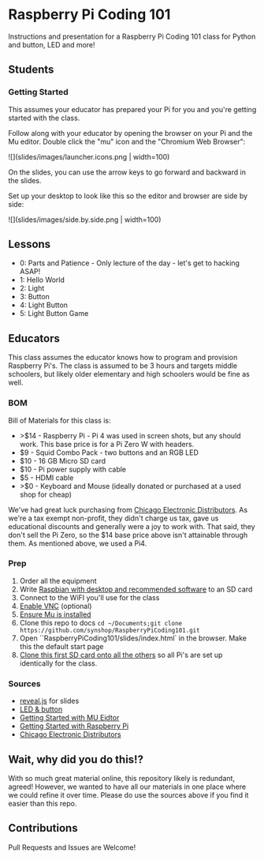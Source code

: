 # Raspberry Pi Coding 101

Instructions and presentation for a Raspberry Pi Coding 101 class for Python and button, LED and more!

## Students

### Getting Started

This assumes your educator has prepared your Pi for you and you're getting started with the class.

Follow along with your educator by opening the browser on your Pi and the Mu editor. Double click the "mu" icon 
and the "Chromium Web Browser":

![](slides/images/launcher.icons.png | width=100)  

On the slides, you can use the arrow keys to 
go forward and backward in the slides.  

Set up your desktop to look like this so the editor and browser are side by side:

![](slides/images/side.by.side.png | width=100)  


## Lessons

* 0: Parts and Patience</a> - Only lecture of the day - let's get to hacking ASAP!</li>
* 1: Hello World
* 2: Light
* 3: Button
* 4: Light Button
* 5: Light Button Game

## Educators

This class assumes the educator knows how to program and provision Raspberry Pi's.  The class is assumed to be
3 hours and targets middle schoolers, but likely older elementary and high schoolers would be fine as well. 

### BOM

Bill of Materials for this class is:

* \>$14 - Raspberry Pi - Pi 4 was used in screen shots, but any should work. This base price is 
for a Pi Zero W with headers.
* $9 - Squid Combo Pack - two buttons and an RGB LED
* $10 - 16 GB Micro SD card
* $10 - Pi power supply with cable
* $5 - HDMI cable
* \>$0 - Keyboard and Mouse (ideally donated or purchased at a used shop for cheap)

We've had great luck purchasing from [Chicago Electronic Distributors](https://chicagodist.com/). As we're a 
tax exempt non-profit, they didn't charge us tax, gave us educational discounts and generally were a
joy to work with.  That said, they don't sell the Pi Zero, so the $14 base price above isn't attainable through them.
As mentioned above, we used a Pi4. 

### Prep

1. Order all the equipment
1. Write 
[Raspbian with desktop and recommended software](https://projects.raspberrypi.org/en/projects/raspberry-pi-setting-up/2) 
to an SD card
1. Connect to the WiFI you'll use for the class
1. [Enable VNC](https://www.raspberrypi.org/documentation/remote-access/vnc/) (optional)
1. [Ensure Mu is installed](https://projects.raspberrypi.org/en/projects/getting-started-with-mu)
1. Clone this repo to docs `cd ~/Documents;git clone https://github.com/synshop/RaspberryPiCoding101.git`
1. Open ``RaspberryPiCoding101/slides/index.html` in the browser. Make this the default start page
1. [Clone this first SD card onto all the others](https://beebom.com/how-clone-raspberry-pi-sd-card-windows-linux-macos/) 
so all Pi's are set up identically for the class.

### Sources

* [reveal.js](https://github.com/hakimel/reveal.js) for slides
* [LED & button](https://github.com/simonmonk/squid)
* [Getting Started with MU Eidtor](https://projects.raspberrypi.org/en/projects/getting-started-with-mu)
* [Getting Started with Raspberry Pi](https://projects.raspberrypi.org/en/projects/raspberry-pi-getting-started)
* [Chicago Electronic Distributors](https://chicagodist.com/)

## Wait, why did you do this!?  

With so much great material online, this repository likely is redundant, agreed!  However,
we wanted to have all our materials in one place where we could refine it over time.  Please
do use the sources above if you find it easier than this repo. 

## Contributions

Pull Requests and Issues are Welcome! 